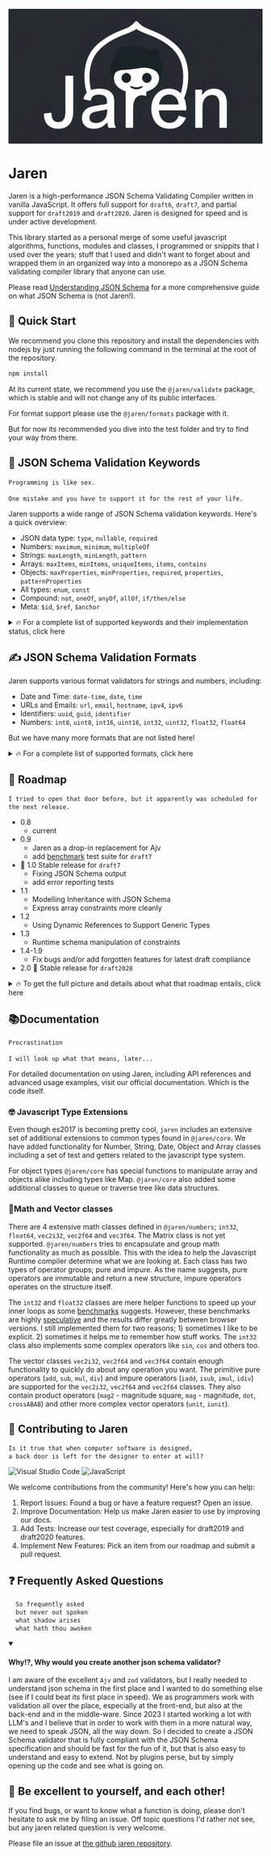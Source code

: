 ![Jaren](jaren.png)

# Jaren

Jaren is a high-performance JSON Schema Validating Compiler written in vanilla JavaScript. It offers full support for `draft6`, `draft7`, and partial support for `draft2019` and `draft2020`. Jaren is designed for speed and is under active development.

This library started as a personal merge of some useful javascript algorithms, functions, modules and classes, I programmed or snippits that I used over the years; stuff that I used and didn't want to forget about and wrapped them in an organized way into a monorepo as a JSON Schema validating compiler library that anyone can use.

Please read [Understanding JSON Schema](https://json-schema.org/UnderstandingJSONSchema.pdf) for a more comprehensive guide on what JSON Schema is (not Jaren!).

## 🚀 Quick Start

We recommend you clone this repository and install the dependencies with nodejs by just running the following command in the terminal at the root of the repository.

```bash
npm install
```

At its current state, we recommend you use the `@jaren/validate` package, which is stable and will not change any of its public interfaces. 

For format support please use the `@jaren/formats` package with it.

But for now its recommended you dive into the test folder and try to find your way from there.

## 🔑 JSON Schema Validation Keywords

```
Programming is like sex.

One mistake and you have to support it for the rest of your life.
```

Jaren supports a wide range of JSON Schema validation keywords. Here's a quick overview:

- JSON data type: `type`, `nullable`, `required`
- Numbers: `maximum`, `minimum`, `multipleOf`
- Strings: `maxLength`, `minLength`, `pattern`
- Arrays: `maxItems`, `minItems`, `uniqueItems`, `items`, `contains`
- Objects: `maxProperties`, `minProperties`, `required`, `properties`, `patternProperties`
- All types: `enum`, `const`
- Compound: `not`, `oneOf`, `anyOf`, `allOf`, `if/then/else`
- Meta: `$id`, `$ref`, `$anchor`

<details>
<summary>🔥 For a complete list of supported keywords and their implementation status, click here</summary>

### 🔑 JSON data type

- type
- nullable | _(OpenAPI)_
- required | _as boolean (OpenAPI)_

### 🔑 Keywords for numbers

- maximum / minimum<br />or exclusiveMaximum / exclusiveMinimum
- multipleOf

### 🔑 Keywords for strings

- maxLength / minLength
- pattern

### 🔑 Keywords for format

- format
- formatMinimum / formatMaximum<br />or formatExclusiveMinimum / formatExclusiveMaximum

### 🔑 Keywords for array

- maxItems / minItems
- uniqueItems
- items
  - items | as schema or tuple _deprecated in `draft2020`_
  - items | as schema only _new `draft2020`_
- prefixItems | as tuple _new `draft2020`_
- additionalItems | as schema _deprecated in `draft2020`_
- contains
- maxContains / minContains | _new `draft2019`_
- ❌ unevaluatedItems | _new `draft2019` (in-progress)_

### 🔑 Keywords for object

- maxProperties / minProperties
- required | _as array!_
- properties
- patternProperties
- additionalProperties
- dependencies | _deprecated in `draft2019`_
- dependentRequired | _new `draft2019`_
- dependentSchemas | _new `draft2019`_
- propertyNames
- ❌ unevaluatedProperties | _new `draft2019` (in-progress)_
- ❌ [propertyDependencies](https://github.com/json-schema-org/json-schema-spec/blob/main/proposals/propertyDependencies.md)

### 🔑 Keywords for all types

- enum
- const

### 🔑 Compound keywords

- not
- oneOf
- anyOf
- allOf
- if / then / else

See also:
- [Schema Composition](https://json-schema.org/understanding-json-schema/reference/combining)
- [Applying Subschemas Conditionally](https://json-schema.org/understanding-json-schema/reference/conditionals)

### 🔑 Meta keywords

- ❌ $schema
- $id
- $ref
- $anchor
- ❌ $recursiveRef | _new `draft2019` &amp; deprecated in `draft2020`_
- ❌ $recursiveAnchor | _new `draft2019` &amp; deprecated in `draft2020`_
- ❌ $dynamicRef | _new `draft2020`_
- ❌ $dynamicAnchor | _new `draft2020`_
- ❌ $data | _(Ajv specific)_
- ❌ [$vocabulary](https://github.com/json-schema-org/json-schema-spec/blob/main/proposals/vocabularies.md) | _new `draft2020`_

### 🔑 Miscellaneous keywords

- ❌ strict
- strictFormat | used to enforce a specific format type like numbers and integers _(in-progress)_
- ❌ strictTuple
- ❌ errorMessage
- definitions | used by initial schema traversal _deprecated in `draft2019`_
- $defs | used by initial schema traversal _new `draft2019`_
- components | _(OpenAPI)_

</details>

## ✍ JSON Schema Validation Formats

Jaren supports various format validators for strings and numbers, including:

- Date and Time: `date-time`, `date`, `time`
- URLs and Emails: `url`, `email`, `hostname`, `ipv4`, `ipv6`
- Identifiers: `uuid`, `guid`, `identifier`
- Numbers: `int8`, `uint8`, `int16`, `uint16`, `int32`, `uint32`, `float32`, `float64`

But we have many more formats that are not listed here!

<details>
<summary>🔥 For a complete list of supported formats, click here</summary>

### ✍ Formats for strings

These format validators are based on the [json-schema.org](https://json-schema.org/understanding-json-schema/reference/string.html#built-in-formats) website.

#### 🗨 Formats for datetime

- `date-time` | according to [RFC3339](https://datatracker.ietf.org/doc/html/rfc3339#section-5.6), time-zone is mandatory
- `date` | according to [RFC3339](https://datatracker.ietf.org/doc/html/rfc3339#section-5.6), time-zone is mandatory
- `time` | according to [RFC3339](https://datatracker.ietf.org/doc/html/rfc3339#section-5.6), time-zone is mandatory

- ❌ `duration` | duration from RFC3339
- ❌ `iso-date-time` | date-time with optional time-zone
- ❌ `iso-time` | time with optional time-zone

*Note: All date time formats can use formatMinimum / formatMaximum and formatExclusiveMinimum and formatExclusiveMaximum*

#### 🗨 Formats for url's, hostnames and emails

- `url` | full URL
- `url--full` | same as `url`, but more comprehensive
- `uri` | full URI
- `uri--full` | same as `uri`, but more comprehensive
- `uri-reference` | URI reference, including full and relative URIs
- `uri-reference--full` | same as `uri-reference`, but more comprehensive
- `uri-template` | URI template according to [RFC6570](https://datatracker.ietf.org/doc/html/rfc6570)
- `iri` | full URI with international characters
- `iri-reference` | full URI reference with with international characters

- `email` | email address
- `email--full` | same as email, but more comprehensive
- `hostname` | host name according to [RFC1034](https://datatracker.ietf.org/doc/html/rfc1034#section-3.5)
- `idn-hostname` | host name with international characters
- `idn-email` | email address with international characters

#### 🗨 Formats for identifiers

- `uuid` | Universally Unique IDentifier according to [RFC4122](https://datatracker.ietf.org/doc/html/rfc4122)
- `guid` | Globally Unique IDentifier according to Microsoft

- `identifier` | C-type identifier
- `html-identifier` | html element `id` attribute identifier according to [RFC7992](https://datatracker.ietf.org/doc/html/rfc7992#section-5.1)
- `css-identifier` | css class name identifier according to [RFC7993](https://datatracker.ietf.org/doc/html/rfc7993)

- `mac` | ethernet interface identifier (EUI-48) according to [IEEE820](https://en.wikipedia.org/wiki/MAC_address)
- `ipv4` | IP v4 address according to [RFC791](https://datatracker.ietf.org/doc/html/rfc791)
- `ipv6` | IP v6 address according to [RFC2460](https://datatracker.ietf.org/doc/html/rfc2460)

#### 🗨 Formats for json pointers

- `json-pointer` | JSON-pointer according to [RFC6901](https://datatracker.ietf.org/doc/html/rfc6901)
- `json-pointer-uri-fragment` | JSON-pointer fragment according to [RFC6901](https://datatracker.ietf.org/doc/html/rfc6901#section-6)
- `relative-json-pointer` | relative JSON-pointer according to [draft-luff-relative-json-pointer-00](https://datatracker.ietf.org/doc/html/draft-luff-relative-json-pointer-00)
- ❌ `json-path` | JSONPath according to [RFC9535](https://www.rfc-editor.org/rfc/rfc9535.html)

#### 🗨 Miscellaneous formats

- `alpha` | allow only ASCII alpha characters (a-zA-Z)
- `numeric` | allow only numeric characters (0-9)
- `alphanumeric` | allow only ASCII alpha numeric characters
- `hexadecimal` | allow only hexadecimal characters (0-9a-fA-F)
- `uppercase` | allow only upper case alpha characters
- `lowercase` | allow only lower case alpha characters
- `color` | web color hex string (starts with #, must be 3 or 6 hax characters)
- `regex` | tests whether a string is a valid regular expression
- `base64` | base64 encoded data
- `byte` | same as `base64` format

- `isbn10` | International Standard Book Number 10 digit number
- `isbn13` | International Standard Book Number 13 digit number

- `country2` | Country code by alpha-2 according to ISO3166-1 _!No tests exists!_
- `iban` | International Bank Account Number _!No tests exists!_

### ✍ Formats for numbers

Formats for numbers validate both numbers and strings as number types. If you want to strictly only allow number types, you can explicitly set the `strictFormat` keyword to boolean `true` to only allow strict number or integer types.

#### 🗨 Formats integer numbers

- `int8` | signed 8 bit integer
- `uint8` | unsigned 8 bit integer
- `int16` | signed 16 bit integer
- `uint16` | unsigned 16 bit integer
- `int32` | signed 32 bit integer
- `uint32` | unsigned 32 integer
- `int64` | signed 64 integer
- `uint64` | unsigned 64 integer

#### 🗨 Formats floating point numbers

- `float16` | 16 bit floating point number
- `float32` | 32 bit floating point number
- `float64` | 64 bit floating point number
- `float` | 32 bit floating point number
- `double` | 64 bit floating point number

</details>

## 📅 Roadmap

```
I tried to open that door before, but it apparently was scheduled for the next release.
```
- 0.8
  - current
- 0.9
  - Jaren as a drop-in replacement for Ajv
  - add [benchmark](https://github.com/ebdrup/json-schema-benchmark) test suite for `draft7`
- 🎉 1.0 Stable release for `draft7`
  - Fixing JSON Schema output
  - add error reporting tests
- 1.1
  - Modelling Inheritance with JSON Schema
  - Express array constraints more cleanly
- 1.2
  - Using Dynamic References to Support Generic Types
- 1.3
  - Runtime schema manipulation of constraints
- 1.4-1.9
  - Fix bugs and/or add forgotten features for latest draft compliance
- 2.0 🎉 Stable release for `draft2020`

<details>
<summary>🔥 To get the full picture and details about what that roadmap entails, click here</summary>

## 🛠️ Todo`s for latest draft validation

```
You can trust that if I say I do something, I will definitely do it unless I don't!
```

### 👉 Jaren as a drop-in replacement for Ajv

Jaren is a mono-repo with multiple workspaces in the ./packages directory. Because of this, Jaren imports its core, validator, formats and in later versions its reviver (see [JSON.parse]()) and replacer (see [JSON.stringify](https://developer.mozilla.org/en-US/docs/Web/JavaScript/Reference/Global_Objects/JSON/stringify)) from its workspace packages. This has not been done yet and simply exports the available packages from its workspace imports, without wrapping them into a Jaren class that exposes a similar api as Ajv does. 

See also:
- [Getting Started](https://ajv.js.org/guide/getting-started.html)
- [Combining Schemas](https://ajv.js.org/guide/combining-schemas.html)

### 👉 Fixing JSON Schema output

From the blog post of the [json-schema.org](https://json-schema.org/blog/posts/fixing-json-schema-output) website. This feature needs to implement the following keywords in order for the proposed schema structure to work: `errorMessage`

See also:
 - [ajv-errors](https://github.com/ajv-validator/ajv-errors)

### 👉 Modelling Inheritance with JSON Schema

From the blog post of the [json-schema.org](https://json-schema.org/blog/posts/modelling-inheritance) website. This feature needs to implement the following keywords in order for the proposed schema structure to work: `unevaluatedProperties`. Jaren has already implemented some code to make this feature work by introducing the `ValidationResults` class and the refactoring of the compileObjectSchema functions.

See also:
- [json-schema-core](https://json-schema.org/draft/2020-12/json-schema-core#name-unevaluatedproperties)
- [Combining unevaluatedProperties and ref: # #375](https://github.com/orgs/json-schema-org/discussions/375)
- [additionalProperties](https://json-schema.org/understanding-json-schema/reference/object#additionalproperties)

### 👉 Express array constraints more cleanly

From the [release notes](https://json-schema.org/draft/2020-12/release-notes#contains-and-unevaluateditems) of the 2020-12 draft, there has been proposed a way to handle items that where neither validated by the items or contains keyword of an array schema object. This feature needs to implement the keyword `unevaluatedItems`.

### 👉 Using Dynamic References to Support Generic Types

From the blog post of the [json-schema.org](https://json-schema.org/blog/posts/dynamicref-and-generics) website. This feature needs to implement the following keywords in order for the proposed schema structure to work: `$dynamicAnchor`, `$dynamicRef`. We might also support `$recursiveAnchor` and `$recursiveRef` to be backwards compatible with `draft2019`

See also:
- [Understanding lexical dynamic scopes](https://json-schema.org/blog/posts/understanding-lexical-dynamic-scopes)
- [Improve/simplify "$recursiveAnchor" and "$recursiveRef"](https://github.com/json-schema-org/json-schema-spec/issues/909)
- [Lexical Scope and Dynamic Scope](https://json-schema.org/draft/2019-09/json-schema-core#rfc.section.7.1)
- [Keyword for extending a schema](https://github.com/json-schema-org/json-schema-spec/issues/907)
- [Recursive References with "$recursiveRef" and "$recursiveAnchor"](https://json-schema.org/draft/2019-09/json-schema-core#rfc.section.8.2.4.2)
- [$dynamicRef and $dynamicAnchor](https://json-schema.org/draft/2020-12/release-notes#dollardynamicref-and-dollardynamicanchor)

### 👉 Runtime schema manipulation of constraints

The Ajv JSON Schema validator has implemented the $data keyword that can extend the otherwise constant schema values with dynamic runtime values for the following keywords: `const`, `enum`, `format`, `minLength`, `maxLength`, `pattern`, `minimum`, `maximum`, `exclusiveMinimum`, `exclusiveMaximum`, `multipleOf`, `minProperties`, `maxProperties`, `required`, `minItems`, `maxItems`, `uniqueItems`. This however has seen enough criticism from multiple developers claiming not to follow the json spec intention and or not being comprehensive enough for more radical manipulations. Besides those against the proposal, many developers and companies use the `$data` keyword, or other implementations like the `data-ref` proposal from json-everything, successfully.

See also:
- [$data](https://github.com/json-schema-org/json-schema-spec/issues/51)
- [Ajv $data spec](https://github.com/ajv-validator/ajv/tree/master/spec/extras/%24data)
- [data-ref](https://docs.json-everything.net/schema/examples/data-ref/)

</details>

## 📚Documentation

```
Procrastination

I will look up what that means, later...
```

For detailed documentation on using Jaren, including API references and advanced usage examples, visit our official documentation. Which is the code itself. 

### 🤓 Javascript Type Extensions

Even though es2017 is becoming pretty cool, `jaren` includes an extensive set of additional extensions to common types found in `@jaren/core`. We have added functionality for Number, String, Date, Object and Array classes including a set of test and getters related to the javascript type system.

For object types `@jaren/core` has special functions to manipulate array and objects alike including types like Map. `@jaren/core` also added some additional classes to queue or traverse tree like data structures.

### 🧐Math and Vector classes

There are 4 extensive math classes defined in `@jaren/numbers`; `int32`, `float64`, `vec2i32`, `vec2f64` and `vec3f64`. The Matrix class is not yet supported. `@jaren/numbers` tries to encapsulate and group math functionality as much as possible. This with the idea to help the Javascript Runtime compiler determine what we are looking at. Each class has two types of operator groups; pure and impure. As the name suggests, pure operators are immutable and return a new structure, impure operators operates on the structure itself.

The `int32` and `float32` classes are mere helper functions to speed up your inner loops as some [benchmarks](https://jsperf.com/math-hypot-vs-math-sqrt/7) suggests. However, these benchmarks are highly [speculative](https://mrale.ph/blog/2014/02/23/the-black-cat-of-microbenchmarks.html) and the results differ greatly between browser versions. I still implemented them for two reasons; 1) sometimes I like to be explicit. 2) sometimes it helps me to remember how stuff works. The `int32` class also implements some complex operators like `sin`, `cos` and others too.

The vector classes `vec2i32`, `vec2f64` and `vec3f64` contain enough functionality to quickly do about any operation you want. The primitive pure operators (`add`, `sub`, `mul`, `div`) and impure operators (`iadd`, `isub`, `imul`, `idiv`) are supported for the `vec2i32`, `vec2f64` and `vec2f64` classes. They also contain product operators (`mag2` - magnitude square, `mag` - magnitude, `dot`, `crossABAB`) and other more complex vector operators (`unit`, `iunit`).

## 🤝 Contributing to Jaren

```
Is it true that when computer software is designed,
a back door is left for the designer to enter at will?
```

![Visual Studio Code](https://img.shields.io/badge/Visual%20Studio%20Code-0078d7.svg?style=for-the-badge&logo=visual-studio-code&logoColor=white)
![JavaScript](https://img.shields.io/badge/javascript-%23323330.svg?style=for-the-badge&logo=javascript&logoColor=%23F7DF1E)

We welcome contributions from the community! Here's how you can help:

1. Report Issues: Found a bug or have a feature request? Open an issue.
2. Improve Documentation: Help us make Jaren easier to use by improving our docs.
3. Add Tests: Increase our test coverage, especially for draft2019 and draft2020 features.
4. Implement New Features: Pick an item from our roadmap and submit a pull request.

## ❓ Frequently Asked Questions

```
  So frequently asked
  but never out spoken
  what shadow arises
  what hath thou awoken
```

<details open><summary>

#### Why!?, Why would you create another json schema validator?
</summary>

I am aware of the excellent `Ajv` and `zod` validators, but I really needed to understand json schema in the first place and I wanted to do something else (see if I could beat its first place in speed). We as programmers work with validation all over the place, especially at the front-end, but also at the back-end and in the middle-ware. Since 2023 I started working a lot with LLM's and I believe that in order to work with them in a more natural way, we need to speak JSON, all the way down. So I decided to create a JSON Schema validator that is fully compliant with the JSON Schema specification and should be fast for the fun of it, but that is also easy to understand and easy to extend. Not by plugins perse, but by simply opening up the code and see what is going on.

</details>


## 🙏 Be excellent to yourself, and each other!

If you find bugs, or want to know what a function is doing, please don't hesitate to ask me by filing an issue. Off topic questions I'd rather not see, but any jaren related question is very welcome.

Please file an issue at [the github jaren repository](https://github.com/jklarenbeek/jaren/issues).

